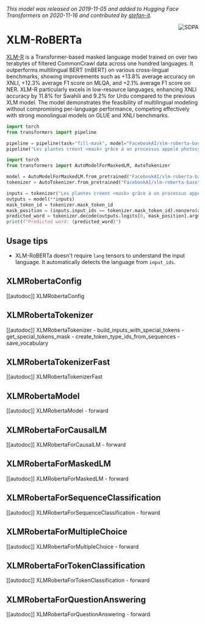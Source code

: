<!--Copyright 2020 The HuggingFace Team. All rights reserved.

Licensed under the Apache License, Version 2.0 (the "License"); you may not use this file except in compliance with
the License. You may obtain a copy of the License at

http://www.apache.org/licenses/LICENSE-2.0

Unless required by applicable law or agreed to in writing, software distributed under the License is distributed on
an "AS IS" BASIS, WITHOUT WARRANTIES OR CONDITIONS OF ANY KIND, either express or implied. See the License for the
specific language governing permissions and limitations under the License.

⚠️ Note that this file is in Markdown but contain specific syntax for our doc-builder (similar to MDX) that may not be
rendered properly in your Markdown viewer.

-->
*This model was released on 2019-11-05 and added to Hugging Face Transformers on 2020-11-16 and contributed by [stefan-it](https://huggingface.co/stefan-it).*

<div style="float: right;">
    <div class="flex flex-wrap space-x-1">
        <img alt="SDPA" src="https://img.shields.io/badge/SDPA-DE3412?style=flat&logo=pytorch&logoColor=white">
    </div>
</div>

# XLM-RoBERTa

[XLM-R](https://huggingface.co/papers/1911.02116) is a Transformer-based masked language model trained on over two terabytes of filtered CommonCrawl data across one hundred languages. It outperforms multilingual BERT (mBERT) on various cross-lingual benchmarks, showing improvements such as +13.8% average accuracy on XNLI, +12.3% average F1 score on MLQA, and +2.1% average F1 score on NER. XLM-R particularly excels in low-resource languages, enhancing XNLI accuracy by 11.8% for Swahili and 9.2% for Urdu compared to the previous XLM model. The model demonstrates the feasibility of multilingual modeling without compromising per-language performance, competing effectively with strong monolingual models on GLUE and XNLI benchmarks.

<hfoptions id="usage">
<hfoption id="Pipeline">

```py
import torch
from transformers import pipeline

pipeline = pipeline(task="fill-mask", model="FacebookAI/xlm-roberta-base", dtype="auto")
pipeline("Les plantes créent <mask> grâce à un processus appelé photosynthèse.")
```

</hfoption>
<hfoption id="AutoModel">

```py
import torch
from transformers import AutoModelForMaskedLM, AutoTokenizer

model = AutoModelForMaskedLM.from_pretrained("FacebookAI/xlm-roberta-base", dtype="auto")
tokenizer = AutoTokenizer.from_pretrained("FacebookAI/xlm-roberta-base")

inputs = tokenizer("Les plantes créent <mask> grâce à un processus appelé photosynthèse.", return_tensors="pt")
outputs = model(**inputs)
mask_token_id = tokenizer.mask_token_id
mask_position = (inputs.input_ids == tokenizer.mask_token_id).nonzero(as_tuple=True)[1]
predicted_word = tokenizer.decode(outputs.logits[0, mask_position].argmax(dim=-1))
print(f"Predicted word: {predicted_word}")
```

</hfoption>
</hfoptions>

## Usage tips

- XLM-RoBERTa doesn't require `lang` tensors to understand the input language. It automatically detects the language from `input_ids`.

## XLMRobertaConfig

[[autodoc]] XLMRobertaConfig

## XLMRobertaTokenizer

[[autodoc]] XLMRobertaTokenizer
    - build_inputs_with_special_tokens
    - get_special_tokens_mask
    - create_token_type_ids_from_sequences
    - save_vocabulary

## XLMRobertaTokenizerFast

[[autodoc]] XLMRobertaTokenizerFast

## XLMRobertaModel

[[autodoc]] XLMRobertaModel
    - forward

## XLMRobertaForCausalLM

[[autodoc]] XLMRobertaForCausalLM
    - forward

## XLMRobertaForMaskedLM

[[autodoc]] XLMRobertaForMaskedLM
    - forward

## XLMRobertaForSequenceClassification

[[autodoc]] XLMRobertaForSequenceClassification
    - forward

## XLMRobertaForMultipleChoice

[[autodoc]] XLMRobertaForMultipleChoice
    - forward

## XLMRobertaForTokenClassification

[[autodoc]] XLMRobertaForTokenClassification
    - forward

## XLMRobertaForQuestionAnswering

[[autodoc]] XLMRobertaForQuestionAnswering
    - forward

